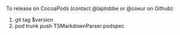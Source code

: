 To release on CocoaPods (contact @laptobbe or @coeur on Github):

1) git tag $version
2) pod trunk push TSMarkdownParser.podspec
